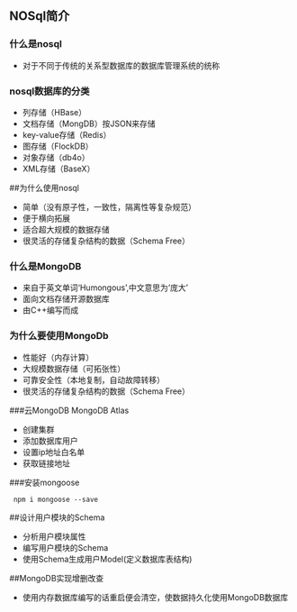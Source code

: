 ## NOSql简介

### 什么是nosql
- 对于不同于传统的关系型数据库的数据库管理系统的统称

### nosql数据库的分类
- 列存储（HBase）
- 文档存储（MongDB）按JSON来存储
- key-value存储（Redis）
- 图存储（FlockDB）
- 对象存储（db4o）
- XML存储（BaseX）

##为什么使用nosql
- 简单（没有原子性，一致性，隔离性等复杂规范）
- 便于横向拓展
- 适合超大规模的数据存储
- 很灵活的存储复杂结构的数据（Schema Free）

### 什么是MongoDB
- 来自于英文单词‘Humongous’,中文意思为‘庞大’
- 面向文档存储开源数据库
- 由C++编写而成

### 为什么要使用MongoDb
- 性能好（内存计算）
- 大规模数据存储（可拓张性）
- 可靠安全性（本地复制，自动故障转移）
- 很灵活的存储复杂结构的数据（Schema Free）

###云MongoDB MongoDB Atlas
- 创建集群
- 添加数据库用户
- 设置ip地址白名单
- 获取链接地址

###安装mongoose

` npm i mongoose --save`

##设计用户模块的Schema
- 分析用户模块属性
- 编写用户模块的Schema
- 使用Schema生成用户Model(定义数据库表结构)

##MongoDB实现增删改查
- 使用内存数据库编写的话重启便会清空，使数据持久化使用MongoDB数据库